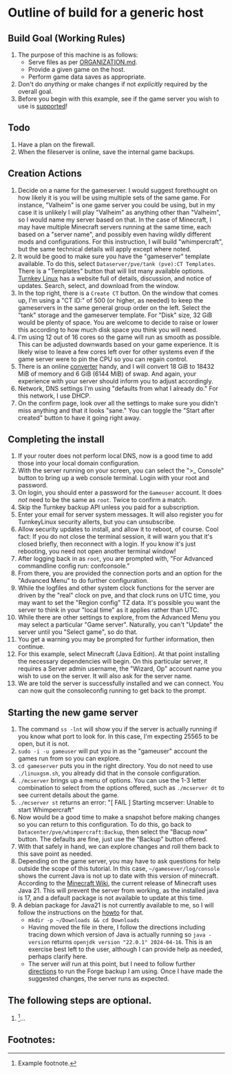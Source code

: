 Outline of build for a generic host
======

## Build Goal (Working Rules)
   1. The purpose of this machine is as follows:
      * Serve files as per [ORGANIZATION.md](../main/ORGANIZATION.md).
      * Provide a given game on the host.
      * Perform game data saves as appropriate.
   2. Don't do *anything* or make changes if not *explicitly* required by the overall goal.
   3. Before you begin with this example, see if the game server you wish to use is [supported](https://linuxgsm.com/servers/)!

## Todo
   1. Have a plan on the firewall.
   2. When the fileserver is online, save the internal game backups.

## Creation Actions
   1. Decide on a name for the gameserver. I would suggest forethought on how likely it is you will be using
      multiple sets of the same game. For instance, "Valheim" is one game server you could be using, but in
      my case it is unlikely I will play "Valheim" as anything other than "Valheim", so I would name my server
      based on that. In the case of Minecraft, I may have multiple Minecraft servers running at the same time,
      each based on a "server name", and possibly even having wildly different mods and configurations. For
      this instruction, I will build "whimpercraft", but the same technical details will apply except where
      noted.
   2. It would be good to make sure you have the "gameserver" template available. To do this, select
      `Dataserver/pve/tank (pve):CT Templates`. There is a "Templates" button that will list many available
      options. [Turnkey Linux](https://www.turnkeylinux.org) has a website full of details, discussion, and
      notice of updates. Search, select, and download from the window.
   4. In the top right, there is a `Create CT` button. On the window that comes up, I'm using a "CT ID:" of
      500 (or higher, as needed) to keep the gameservers in the same general group order on the left. Select
      the "tank" storage and the gameserver template.
      For "Disk" size, 32 GiB would be plenty of space. You are welcome to decide to raise or lower this
      according to how much disk space you think you will need.
   5. I'm using 12 out of 16 cores so the game will run as smooth as possible. This can be adjusted downwards
      based on your game experience. It is likely wise to leave a few cores left over for other systems even
      if the game server were to pin the CPU so you can regain control.
   6. There is an online [converter](https://www.convertunits.com/from/GiB/to/MiB) handy, and I will convert
      18 GiB to 18432 MiB of memory and 6 GiB (6144 MiB) of swap. And again, your experience with your
      server should inform you to adjust accordingly.
   7. Network, DNS settings I'm using "defaults from what I already do." For this network, I use DHCP.
   8. On the confirm page, look over all the settings to make sure you didn't miss anything and that it looks
      "sane." You can toggle the "Start after created" button to have it going right away.
      
## Completing the install
   1. If your router does not perform local DNS, now is a good time to add those into your local domain
      configuration.
   2. With the server running on your screen, you can select the ">_ Console" button to bring up a web
      console terminal. Login with your root and password.
   3. On login, you should enter a password for the `Gameuser` account. It does *not* need to be the same as
      `root`. Twice to confirm a match.
   4. Skip the Turnkey backup API unless you paid for a subscription.
   5. Enter your email for server system messages. It will also register you for TurnkeyLinux security
      allerts, but you can unsubscribe.
   6. Allow security updates to install, and allow it to reboot, of course. Cool fact: If you do not close
      the terminal session, it will warn you that it's closed briefly, then reconnect with a login. If you
      know it's just rebooting, you need not open another terminal window!
   8. After logging back in as `root`, you are prompted with, "For Advanced commandline config run:
      confconsole."
   9. From there, you are provided the connection ports and an option for the "Advanced Menu" to do further
      configuration.
   10. While the logfiles and other system clock functions for the server are driven by the "real" clock on
       pve, and that clock runs on UTC time, you may want to set the "Region config" TZ data. It's possible
       you want the server to think in your "local time" as it applies rather than UTC.
   11. While there are other settings to explore, from the Advanced Menu you may select a particular
       "Game server". Naturally, you can't "Update" the server until you "Select game", so do that.
   12. You get a warning you may be prompted for further information, then continue.
   13. For this example, select Minecraft (Java Edition). At that point installing the necessary dependencies
       will begin. On this particular server, it requires a Server admin username, the "Wizard, Op" account
       name you wish to use on the server. It will also ask for the server name.
   14. We are told the server is successfully installed and we can connect. You can now quit the consoleconfig
       running to get back to the prompt.

## Starting the new game server
   1. The command `ss -lnt` will show you if the server is actually running if you know what port to look for.
      In this case, I'm expecting 25565 to be open, but it is not.
   2. `sudo -i -u gameuser` will put you in as the "gameuser" account the games run from so you can explore.
   3. `cd gameserver` puts you in the right directory. You do not need to use `./linuxgsm.sh`, you already did
      that in the console configuration.
   4. `./mcserver` brings up a menu of options. You can use the 1-3 letter combination to select from the
      options offered, such as `./mcserver dt` to see current details about the game.
   5. `./mcserver st` returns an error: "\[ FAIL \] Starting mcserver: Unable to start Whimpercraft"
   6. Now would be a good time to make a snapshot before making changes so you can return to this configuration.
      To do this, go back to `Datacenter/pve/whimpercraft:Backup`, then select the "Bacup now" button. The
      defaults are fine, just use the "Backup" button offered.
   7. With that safely in hand, we can explore changes and roll them back to this save point as needed.
   8. Depending on the game server, you may have to ask questions for help outside the scope of this tutorial.
      In this case, `~/gamesever/log/console` shows the current Java is not up to date with this version of
      minecraft. According to the [Minecraft Wiki](https://minecraft.wiki/w/Java_Edition#System_requirements),
      the current release of Minecraft uses Java 21. This will prevent the server from working, as the installed
      java is 17, and a default package is not available to update at this time.
   9. A debian package for Java21 is not currently available to me, so I will follow the instructions on the
      [howto](https://computingforgeeks.com/install-java-jdk-or-openjdk-21-on-debian/) for that.
      * `mkdir -p ~/Downloads && cd Downloads`
      * Having moved the file in there, I follow the directions including tracing down which version of Java
        is actually running so `java -version` returns `openjdk version "22.0.1" 2024-04-16`. This is an exercise
        best left to the user, although I can provide help as needed, perhaps clarify here.
      * The server *will* run at this point, but I need to follow further
        [directions](https://github.com/GameServerManagers/LinuxGSM/discussions/3817) to run the Forge backup
        I am using. Once I have made the suggested changes, the server runs as expected.
   
## The following steps are optional.
   1. [^1]...

      
## Footnotes:
   [^1]: Example footnote.
